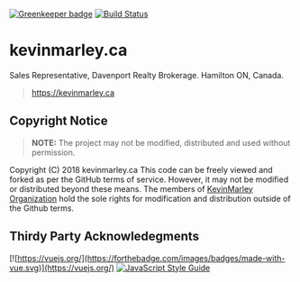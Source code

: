 [![Greenkeeper badge](https://badges.greenkeeper.io/KevinMarley/KevinMarley.github.io.svg)](https://greenkeeper.io/)
[![Build Status](https://travis-ci.com/KevinMarley/KevinMarley.github.io.svg?branch=dev)](https://travis-ci.com/KevinMarley/KevinMarley.github.io)
# kevinmarley.ca
Sales Representative, Davenport Realty Brokerage. Hamilton ON, Canada.

> https://kevinmarley.ca

## Copyright Notice

> **NOTE:** The project may not be modified, distributed and used without permission.

Copyright (C) 2018 kevinmarley.ca
This code can be freely viewed and forked as per the GitHub terms of service. However, it may not be modified or distributed beyond these means. The members of [KevinMarley Organization](https://github.com/KevinMarley) hold the sole rights for modification and distribution outside of the Github terms.

## Thirdy Party Acknowledegments
[![https://vuejs.org/](https://forthebadge.com/images/badges/made-with-vue.svg)](https://vuejs.org/)
[![JavaScript Style Guide](https://cdn.rawgit.com/standard/standard/master/badge.svg)](https://github.com/standard/standard)
